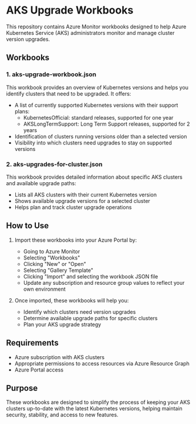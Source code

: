 # AKS Upgrade Workbooks

This repository contains Azure Monitor workbooks designed to help Azure Kubernetes Service (AKS) administrators monitor and manage cluster version upgrades.

## Workbooks

### 1. aks-upgrade-workbook.json

This workbook provides an overview of Kubernetes versions and helps you identify clusters that need to be upgraded. It offers:

- A list of currently supported Kubernetes versions with their support plans:
  - KubernetesOfficial: standard releases, supported for one year
  - AKSLongTermSupport: Long Term Support releases, supported for 2 years
- Identification of clusters running versions older than a selected version
- Visibility into which clusters need upgrades to stay on supported versions

### 2. aks-upgrades-for-cluster.json

This workbook provides detailed information about specific AKS clusters and available upgrade paths:

- Lists all AKS clusters with their current Kubernetes version
- Shows available upgrade versions for a selected cluster
- Helps plan and track cluster upgrade operations

## How to Use

1. Import these workbooks into your Azure Portal by:
   - Going to Azure Monitor
   - Selecting "Workbooks"
   - Clicking "New" or "Open"
   - Selecting "Gallery Template" 
   - Clicking "Import" and selecting the workbook JSON file
   - Update any subscription and resource group values to reflect your own environment

2. Once imported, these workbooks will help you:
   - Identify which clusters need version upgrades
   - Determine available upgrade paths for specific clusters
   - Plan your AKS upgrade strategy

## Requirements

- Azure subscription with AKS clusters
- Appropriate permissions to access resources via Azure Resource Graph
- Azure Portal access

## Purpose

These workbooks are designed to simplify the process of keeping your AKS clusters up-to-date with the latest Kubernetes versions, helping maintain security, stability, and access to new features.